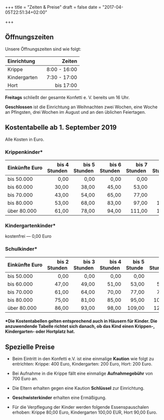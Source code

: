 +++
title = "Zeiten & Preise"
draft = false
date = "2017-04-05T22:51:34+02:00"

+++

## Öffnungszeiten

Unsere Öffnungszeiten sind wie folgt:

| Einrichtung &nbsp;&nbsp;&nbsp;&nbsp;| Zeiten
| ------------- |-------------:|
| Krippe        | 8:00 - 16:00 |
| Kindergarten  | 7:30 - 17:00 |
| Hort          | bis 17:00    |
 
**Freitags** schließt der gesamte Konfetti e. V. bereits um 16 Uhr.

**Geschlossen** ist die Einrichtung an Weihnachten zwei Wochen, eine Woche an Pfingsten, drei Wochen im August und an den üblichen Feiertagen.

## Kostentabelle ab 1. September 2019

Alle Kosten in Euro.

### Krippenkinder*
| Einkünfte&nbsp;Euro | bis 4 Stunden&nbsp; | bis 5 Stunden&nbsp; | bis 6 Stunden&nbsp; | bis 7 Stunden&nbsp; | bis 8 Stunden&nbsp; | bis 9 Stunden&nbsp; | über 9 Stunden&nbsp; |
| -------------------- |-------------:|----------:|----------:|----------:|----------:|----------:|----------:|
| bis 50.000           | 0,00         |0,00       |0,00       |0,00       |0,00       |0,00       |0,00       |
| bis 60.000           | 30,00        |38,00      |45,00      |53,00      |60,00      |68,00      |75,00      |
| bis 70.000           | 43,00        |54,00      |65,00      |77,00      |88,00      |100,00     |111,00     |
| bis 80.000           | 53,00        |68,00      |83,00      |97,00      |112,00     |127,00     |141,00     |
| über 80.000          | 61,00        |78,00      |94,00      |111,00     |128,00     |145,00     |162,00     |

### Kindergartenkinder*
kostenfrei &mdash; 0,00 Euro

### Schulkinder*
| Einkünfte&nbsp;Euro | bis 2 Stunden&nbsp; | bis 3 Stunden&nbsp; | bis 4 Stunden&nbsp; | bis 5 Stunde&nbsp; | bis 6 Stunden&nbsp; | über 6 Stunden&nbsp; |
| -------------------- |-------------:|----------:|----------:|----------:|----------:|----------:|
| bis 50.000           | 0,00         |0,00       |0,00       |0,00       |0,00       |0,00       |
| bis 60.000           | 47,00        |49,00      |51,00      |53,00      |55,00      |57,00      |
| bis 70.000           | 61,00        |64,00      |70,00      |77,00      |79,00      |82,00      |
| bis 80.000           | 75,00        |81,00      |85,00      |95,00      |106,00     |116,00     |
| über 80.000          | 86,00        |93,00      |98,00      |109,00     |121,00     |133,00     |

#### *Die Kostentabellen gelten entsprechend auch in Häusern für Kinder. Die anzuwendende Tabelle richtet sich danach, ob das Kind einen Krippen-, Kindergarten- oder Hortplatz hat.

## Spezielle Preise

- Beim Eintritt in den Konfetti e.V. ist eine einmalige **Kaution** wie folgt zu entrichten: Krippe: 400 Euro, Kindergarten: 200 Euro, Hort: 200 Euro.

- Bei Aufnahme in die Krippe fällt eine einmalige **Aufnahmegebühr** von 700 Euro an.

- Die Eltern erhalten gegen eine Kaution **Schlüssel** zur Einrichtung.

- **Geschwisterkinder** erhalten eine Ermäßigung.

- Für die Verpflegung der Kinder werden folgende Essenspauschalen erhoben: Krippe 80,00 Euro, Kindergarten 100,00 EUR, Hort 90,00 Euro.
